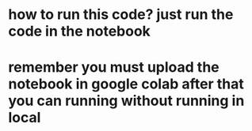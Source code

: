 # how to run this code? just run the code in the notebook

# remember you must upload the notebook in google colab after that you can running without running in local

